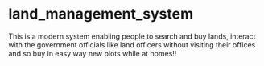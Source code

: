 # land_management_system
This is a modern system enabling people to search and buy lands, interact with the government officials like land officers without visiting their offices and so buy in easy way new plots while at homes!!
